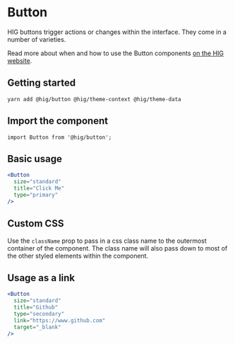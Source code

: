 # Button

HIG buttons trigger actions or changes within the interface. They come in a number of varieties.

Read more about when and how to use the Button components [on the HIG website](https://hig.autodesk.com/web/components/buttons).


## Getting started

```
yarn add @hig/button @hig/theme-context @hig/theme-data
```

## Import the component

```
import Button from '@hig/button';
```

## Basic usage

```jsx
<Button
  size="standard"
  title="Click Me"
  type="primary"
/>
```

## Custom CSS

Use the `className` prop to pass in a css class name to the outermost container of the component. The class name will also pass down to most of the other styled elements within the component.

## Usage as a link

```jsx
<Button
  size="standard"
  title="Github"
  type="secondary"
  link="https://www.github.com"
  target="_blank"
/>
```
